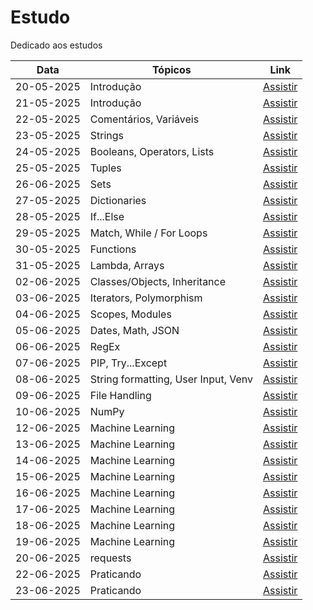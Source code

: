 # Estudo
Dedicado aos estudos

| Data        | Tópicos                                             | Link                                                        |
|-------------|-----------------------------------------------------|-------------------------------------------------------------|
| 20-05-2025  | Introdução                                          | [Assistir](https://youtu.be/q4Sgp1-S5uo)                    |
| 21-05-2025  | Introdução                                          | [Assistir](https://youtu.be/Id-rF46ymCE)                    |
| 22-05-2025  | Comentários, Variáveis                              | [Assistir](https://youtu.be/cCzZfz5-aqc)                    |
| 23-05-2025  | Strings                                             | [Assistir](https://youtu.be/Cy6alfcmq7Q)                    |
| 24-05-2025  | Booleans, Operators, Lists                          | [Assistir](https://youtube.com/live/O1e9OZyOr_o)            |
| 25-05-2025  | Tuples                                              | [Assistir](https://youtube.com/live/rkH4sE5mDSQ)            |
| 26-06-2025  | Sets                                                | [Assistir](https://youtube.com/live/T9JfQMnPZko)            |
| 27-05-2025  | Dictionaries                                        | [Assistir](https://youtube.com/live/GbxtXiLFQFY)            |
| 28-05-2025  | If...Else                                           | [Assistir](https://youtube.com/live/v2WzlqFERr8)            |
| 29-05-2025  | Match, While / For Loops                            | [Assistir](https://youtube.com/live/0Bs4sINszZI)            |
| 30-05-2025  | Functions                                           | [Assistir](https://youtube.com/live/38TqvhPWPZ0)            |
| 31-05-2025  | Lambda, Arrays                                      | [Assistir](https://youtube.com/live/jwqsx-v0ESc)            |
| 02-06-2025  | Classes/Objects, Inheritance                        | [Assistir](https://youtube.com/live/a4d21w1kwIg)            |
| 03-06-2025  | Iterators, Polymorphism                             | [Assistir](https://youtube.com/live/T-E-l53FvUc)            |
| 04-06-2025  | Scopes, Modules                                     | [Assistir](https://youtube.com/live/RzJ9LAyRKxU)            |
| 05-06-2025  | Dates, Math, JSON                                   | [Assistir](https://youtube.com/live/MJkTkW47MbU)            |
| 06-06-2025  | RegEx                                               | [Assistir](https://youtube.com/live/2FMntfplB24)            |
| 07-06-2025  | PIP, Try...Except                                   | [Assistir](https://youtube.com/live/irvjXWqrIcE)            |
| 08-06-2025  | String formatting, User Input, Venv                 | [Assistir](https://youtube.com/live/b8fkFIuZUh8)            |
| 09-06-2025  | File Handling                                       | [Assistir](https://youtube.com/live/8JCG2Nrq82k)            |
| 10-06-2025  | NumPy                                               | [Assistir](https://youtube.com/live/jhW1S3IQ4bU)            |
| 12-06-2025  | Machine Learning                                    | [Assistir](https://youtube.com/live/72Ds2f9NWPo)            |
| 13-06-2025  | Machine Learning                                    | [Assistir](https://youtube.com/live/pdnhA8I4tnw)            |
| 14-06-2025  | Machine Learning                                    | [Assistir](https://youtube.com/live/Ww3As_zvdeM)            |
| 15-06-2025  | Machine Learning                                    | [Assistir](https://youtube.com/live/gY8QjIm1LG4)            |
| 16-06-2025  | Machine Learning                                    | [Assistir](https://youtube.com/live/mxk_kW7e93Y)            |
| 17-06-2025  | Machine Learning                                    | [Assistir](https://youtube.com/live/1DlHjKgv2wc)            |
| 18-06-2025  | Machine Learning                                    | [Assistir](https://youtube.com/live/zr5GTWhjp30)            |
| 19-06-2025  | Machine Learning                                    | [Assistir](https://youtube.com/live/h8LKHzntszU)            |
| 20-06-2025  | requests                                            | [Assistir](https://youtube.com/live/OU23b_qYzHw)            |
| 22-06-2025  | Praticando                                          | [Assistir](https://youtube.com/live/-Qbmadw4M6c)            |
| 23-06-2025  | Praticando                                          | [Assistir](https://youtube.com/live/k4vmapK513s)            |